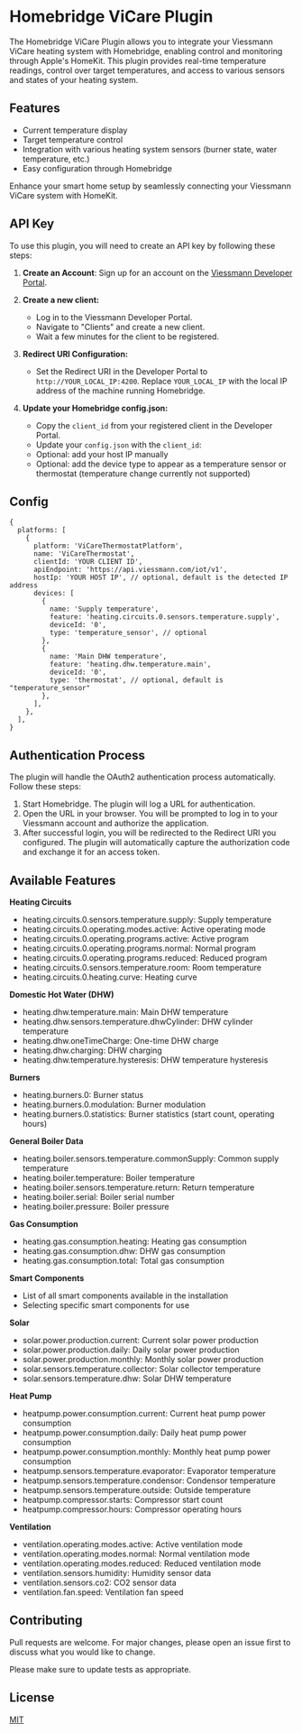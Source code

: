# Homebridge ViCare Plugin

The Homebridge ViCare Plugin allows you to integrate your Viessmann ViCare heating system with Homebridge, enabling control and monitoring through Apple's HomeKit. This plugin provides real-time temperature readings, control over target temperatures, and access to various sensors and states of your heating system.

## Features

- Current temperature display
- Target temperature control
- Integration with various heating system sensors (burner state, water temperature, etc.)
- Easy configuration through Homebridge

Enhance your smart home setup by seamlessly connecting your Viessmann ViCare system with HomeKit.

## API Key

To use this plugin, you will need to create an API key by following these steps:

1. **Create an Account**: Sign up for an account on the [Viessmann Developer Portal](https://app.developer.viessmann.com/).

2. **Create a new client:**

   - Log in to the Viessmann Developer Portal.
   - Navigate to "Clients" and create a new client.
   - Wait a few minutes for the client to be registered.

3. **Redirect URI Configuration:**

   - Set the Redirect URI in the Developer Portal to `http://YOUR_LOCAL_IP:4200`. Replace `YOUR_LOCAL_IP` with the local IP address of the machine running Homebridge.

4. **Update your Homebridge config.json:**
   - Copy the `client_id` from your registered client in the Developer Portal.
   - Update your `config.json` with the `client_id`:
   - Optional: add your host IP manually
   - Optional: add the device type to appear as a temperature sensor or thermostat (temperature change currently not supported)

## Config

```json5
{
  platforms: [
    {
      platform: 'ViCareThermostatPlatform',
      name: 'ViCareThermostat',
      clientId: 'YOUR CLIENT ID',
      apiEndpoint: 'https://api.viessmann.com/iot/v1',
      hostIp: 'YOUR HOST IP', // optional, default is the detected IP address
      devices: [
        {
          name: 'Supply temperature',
          feature: 'heating.circuits.0.sensors.temperature.supply',
          deviceId: '0',
          type: 'temperature_sensor', // optional
        },
        {
          name: 'Main DHW temperature',
          feature: 'heating.dhw.temperature.main',
          deviceId: '0',
          type: 'thermostat', // optional, default is "temperature_sensor"
        },
      ],
    },
  ],
}
```

## Authentication Process

The plugin will handle the OAuth2 authentication process automatically. Follow these steps:

1. Start Homebridge. The plugin will log a URL for authentication.
2. Open the URL in your browser. You will be prompted to log in to your Viessmann account and authorize the application.
3. After successful login, you will be redirected to the Redirect URI you configured. The plugin will automatically capture the authorization code and exchange it for an access token.

## Available Features

**Heating Circuits**

- heating.circuits.0.sensors.temperature.supply: Supply temperature
- heating.circuits.0.operating.modes.active: Active operating mode
- heating.circuits.0.operating.programs.active: Active program
- heating.circuits.0.operating.programs.normal: Normal program
- heating.circuits.0.operating.programs.reduced: Reduced program
- heating.circuits.0.sensors.temperature.room: Room temperature
- heating.circuits.0.heating.curve: Heating curve

**Domestic Hot Water (DHW)**

- heating.dhw.temperature.main: Main DHW temperature
- heating.dhw.sensors.temperature.dhwCylinder: DHW cylinder temperature
- heating.dhw.oneTimeCharge: One-time DHW charge
- heating.dhw.charging: DHW charging
- heating.dhw.temperature.hysteresis: DHW temperature hysteresis

**Burners**

- heating.burners.0: Burner status
- heating.burners.0.modulation: Burner modulation
- heating.burners.0.statistics: Burner statistics (start count, operating hours)

**General Boiler Data**

- heating.boiler.sensors.temperature.commonSupply: Common supply temperature
- heating.boiler.temperature: Boiler temperature
- heating.boiler.sensors.temperature.return: Return temperature
- heating.boiler.serial: Boiler serial number
- heating.boiler.pressure: Boiler pressure

**Gas Consumption**

- heating.gas.consumption.heating: Heating gas consumption
- heating.gas.consumption.dhw: DHW gas consumption
- heating.gas.consumption.total: Total gas consumption

**Smart Components**

- List of all smart components available in the installation
- Selecting specific smart components for use

**Solar**

- solar.power.production.current: Current solar power production
- solar.power.production.daily: Daily solar power production
- solar.power.production.monthly: Monthly solar power production
- solar.sensors.temperature.collector: Solar collector temperature
- solar.sensors.temperature.dhw: Solar DHW temperature

**Heat Pump**

- heatpump.power.consumption.current: Current heat pump power consumption
- heatpump.power.consumption.daily: Daily heat pump power consumption
- heatpump.power.consumption.monthly: Monthly heat pump power consumption
- heatpump.sensors.temperature.evaporator: Evaporator temperature
- heatpump.sensors.temperature.condensor: Condensor temperature
- heatpump.sensors.temperature.outside: Outside temperature
- heatpump.compressor.starts: Compressor start count
- heatpump.compressor.hours: Compressor operating hours

**Ventilation**

- ventilation.operating.modes.active: Active ventilation mode
- ventilation.operating.modes.normal: Normal ventilation mode
- ventilation.operating.modes.reduced: Reduced ventilation mode
- ventilation.sensors.humidity: Humidity sensor data
- ventilation.sensors.co2: CO2 sensor data
- ventilation.fan.speed: Ventilation fan speed

## Contributing

Pull requests are welcome. For major changes, please open an issue first to discuss what you would like to change.

Please make sure to update tests as appropriate.

## License

[MIT](https://choosealicense.com/licenses/mit/)
